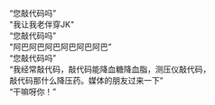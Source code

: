 “您敲代码吗”  
"我让我老伴穿JK"  
“您敲代码吗”  
"阿巴阿巴阿巴阿巴阿巴阿巴”  
“您敲代码吗”  
“我经常敲代码，敲代码能降血糖降血脂，测压仪敲代码，  
敲代码那什么降压药。媒体的朋友过来一下”  
“干嘛呀你！”  
<!---
oooooooConnor/oooooooConnor is a ✨ special ✨ repository because its `README.md` (this file) appears on your GitHub profile.
You can click the Preview link to take a look at your changes.
--->
